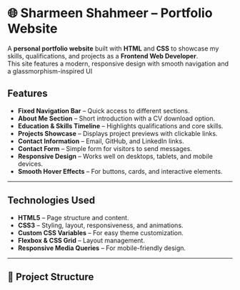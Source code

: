 # 🌐 Sharmeen Shahmeer – Portfolio Website

A **personal portfolio website** built with **HTML** and **CSS** to showcase my skills, qualifications, and projects as a **Frontend Web Developer**.  
This site features a modern, responsive design with smooth navigation and a glassmorphism-inspired UI

## Features

- **Fixed Navigation Bar** – Quick access to different sections.    
- **About Me Section** – Short introduction with a CV download option.   
- **Education & Skills Timeline** – Highlights qualifications and core skills.   
- **Projects Showcase** – Displays project previews with clickable links.   
- **Contact Information** – Email, GitHub, and LinkedIn links.   
- **Contact Form** – Simple form for visitors to send messages.   
- **Responsive Design** – Works well on desktops, tablets, and mobile devices.  
- **Smooth Hover Effects** – For buttons, cards, and interactive elements.    

---

## Technologies Used    
- **HTML5** – Page structure and content.    
- **CSS3** – Styling, layout, responsiveness, and animations.   
- **Custom CSS Variables** – For easy theme customization.   
- **Flexbox & CSS Grid** – Layout management.   
- **Responsive Media Queries** – For mobile-friendly design.    

---

## 📂 Project Structure

